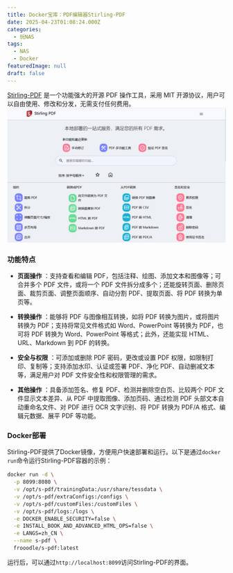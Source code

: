 ```yaml
---
title: Docker宝库：PDF编辑器Stirling-PDF
date: 2025-04-23T01:08:24.000Z
categories:
  - 玩NAS
tags:
  - NAS
  - Docker
featuredImage: null
draft: false
---
```


[Stirling-PDF](https://github.com/Stirling-Tools/Stirling-PDF) 是一个功能强大的开源 PDF 操作工具，采用 MIT 开源协议，用户可以自由使用、修改和分发，无需支付任何费用。
![Docker宝库：PDF编辑器Stirling-PDF.png](/blog/电脑折腾/附件/玩NAS/Docker宝库：PDF编辑器Stirling-PDF.png)
### 功能特点

- **页面操作** ：支持查看和编辑 PDF，包括注释、绘图、添加文本和图像等；可合并多个 PDF 文件，或将一个 PDF 文件拆分成多个；还能旋转页面、删除页面、裁剪页面、调整页面顺序、自动分割 PDF、提取页面、将 PDF 转换为单页等。
    
- **转换操作** ：能够将 PDF 与图像相互转换，如将 PDF 转换为图片，或将图片转换为 PDF；支持将常见文件格式如 Word、PowerPoint 等转换为 PDF，也可将 PDF 转换为 Word、PowerPoint 等格式；此外，还能实现 HTML、URL、Markdown 到 PDF 的转换。
    
- **安全与权限** ：可添加或删除 PDF 密码，更改或设置 PDF 权限，如限制打印、复制等；支持添加水印、认证或签署 PDF、净化 PDF、自动删减文本等，满足用户对 PDF 文件安全性和权限管理的需求。
    
- **其他操作** ：具备添加签名、修复 PDF、检测并删除空白页、比较两个 PDF 文件显示文本差异、从 PDF 中提取图像、添加页码、通过检测 PDF 头部文本自动重命名文件、对 PDF 进行 OCR 文字识别、将 PDF 转换为 PDF/A 格式、编辑元数据、展平 PDF 等功能。

### Docker部署

Stirling-PDF提供了Docker镜像，方便用户快速部署和运行。以下是通过`docker run`命令运行Stirling-PDF容器的示例：
```bash
docker run -d \
  -p 8099:8080 \
  -v /opt/s-pdf/trainingData:/usr/share/tessdata \
  -v /opt/s-pdf/extraConfigs:/configs \
  -v /opt/s-pdf/customFiles:/customFiles \
  -v /opt/s-pdf/logs:/logs \
  -e DOCKER_ENABLE_SECURITY=false \
  -e INSTALL_BOOK_AND_ADVANCED_HTML_OPS=false \
  -e LANGS=zh_CN \
  --name s-pdf \
  frooodle/s-pdf:latest
```

运行后，可以通过`http://localhost:8099`访问Stirling-PDF的界面。
